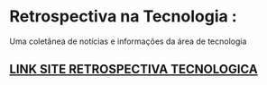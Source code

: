 # Retrospectiva na Tecnologia : 

Uma coletânea de notícias e informações da área de tecnologia

## [LINK SITE RETROSPECTIVA TECNOLOGICA](https://restropective-tecnology.netlify.com/test-site/docs/doc67.html)
